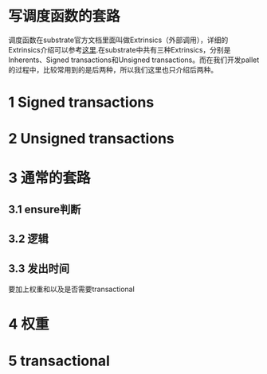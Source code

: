 # 写调度函数的套路

调度函数在substrate官方文档里面叫做Extrinsics（外部调用），详细的Extrinsics介绍可以参考[这里](https://docs.substrate.io/v3/concepts/extrinsics/).在substrate中共有三种Extrinsics，分别是Inherents、Signed transactions和Unsigned transactions。而在我们开发pallet的过程中，比较常用到的是后两种，所以我们这里也只介绍后两种。

# 1 Signed transactions

# 2 Unsigned transactions

# 3 通常的套路

## 3.1 ensure判断

## 3.2 逻辑

## 3.3 发出时间

要加上权重和以及是否需要transactional

# 4 权重

# 5 transactional

